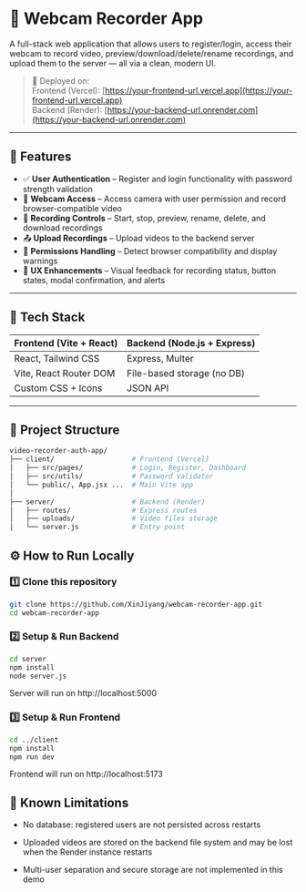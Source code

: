 # 🎥 Webcam Recorder App

A full-stack web application that allows users to register/login, access their webcam to record video, preview/download/delete/rename recordings, and upload them to the server — all via a clean, modern UI.

> 🚀 Deployed on:  
> Frontend (Vercel): [https://your-frontend-url.vercel.app](https://your-frontend-url.vercel.app)  
> Backend (Render): [https://your-backend-url.onrender.com](https://your-backend-url.onrender.com)

---

## 🔧 Features

- ✅ **User Authentication** – Register and login functionality with password strength validation  
- 🎥 **Webcam Access** – Access camera with user permission and record browser-compatible video  
- 💾 **Recording Controls** – Start, stop, preview, rename, delete, and download recordings  
- 📤 **Upload Recordings** – Upload videos to the backend server  
- 🚫 **Permissions Handling** – Detect browser compatibility and display warnings  
- 💬 **UX Enhancements** – Visual feedback for recording status, button states, modal confirmation, and alerts

---

## 🧪 Tech Stack

| Frontend (Vite + React) | Backend (Node.js + Express) |
|-------------------------|-----------------------------|
| React, Tailwind CSS     | Express, Multer             |
| Vite, React Router DOM  | File-based storage (no DB)  |
| Custom CSS + Icons      | JSON API                    |

---

## 📁 Project Structure

```bash
video-recorder-auth-app/
├── client/                   # Frontend (Vercel)
│   ├── src/pages/            # Login, Register, Dashboard
│   ├── src/utils/            # Password validator
│   └── public/, App.jsx ...  # Main Vite app
│
├── server/                   # Backend (Render)
│   ├── routes/               # Express routes
│   ├── uploads/              # Video files storage
│   └── server.js             # Entry point
```

## ⚙️ How to Run Locally

### 1️⃣ Clone this repository

```bash
git clone https://github.com/XinJiyang/webcam-recorder-app.git
cd webcam-recorder-app
```

### 2️⃣ Setup & Run Backend

```bash
cd server
npm install
node server.js
```
Server will run on http://localhost:5000

### 3️⃣ Setup & Run Frontend

```bash
cd ../client
npm install
npm run dev
```
Frontend will run on http://localhost:5173

## 🚧 Known Limitations

- No database: registered users are not persisted across restarts

- Uploaded videos are stored on the backend file system and may be lost when the Render instance restarts

- Multi-user separation and secure storage are not implemented in this demo